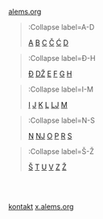 [alems.org](/)

> :Collapse label=A-D
>
> [A](/sarajevski-zargon/a-d/a)
> [B](/sarajevski-zargon/a-d/b)
> [C](/sarajevski-zargon/a-d/c)
> [Č](/sarajevski-zargon/a-d/cc)
> [Ć](/sarajevski-zargon/a-d/ccc)
> [D](/sarajevski-zargon/a-d/d)
>

> :Collapse label=Đ-H
>
> [Đ](/sarajevski-zargon/dj-h/dj)
> [DŽ](/sarajevski-zargon/dj-h/dz)
> [E](/sarajevski-zargon/dj-h/e)
> [F](/sarajevski-zargon/dj-h/f)
> [G](/sarajevski-zargon/dj-h/g)
> [H](/sarajevski-zargon/dj-h/h)
>

> :Collapse label=I-M
>
> [I](/sarajevski-zargon/i-m/i)
> [J](/sarajevski-zargon/i-m/j)
> [K](/sarajevski-zargon/i-m/k)
> [L](/sarajevski-zargon/i-m/l)
> [LJ](/sarajevski-zargon/i-m/lj)
> [M](/sarajevski-zargon/i-m/m)
>

> :Collapse label=N-S
>
> [N](/sarajevski-zargon/n-s/n)
> [NJ](/sarajevski-zargon/n-s/nj)
> [O](/sarajevski-zargon/n-s/o)
> [P](/sarajevski-zargon/n-s/p)
> [R](/sarajevski-zargon/n-s/r)
> [S](/sarajevski-zargon/n-s/s)
>

> :Collapse label=Š-Ž
>
> [Š](/sarajevski-zargon/ss-zz/ss)
> [T](/sarajevski-zargon/ss-zz/t)
> [U](/sarajevski-zargon/ss-zz/u)
> [V](/sarajevski-zargon/ss-zz/v)
> [Z](/sarajevski-zargon/ss-zz/z)
> [Ž](/sarajevski-zargon/ss-zz/zz)


<br><br>

[kontakt](/kontakt)
[x.alems.org](https://x.alems.org)
